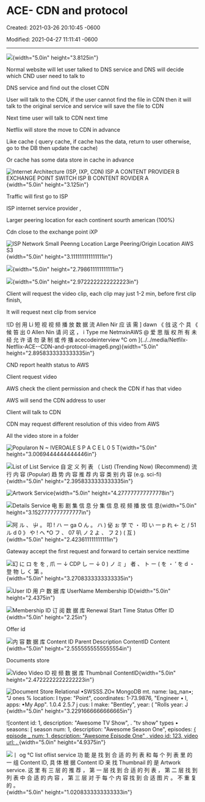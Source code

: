# ACE- CDN and protocol

Created: 2021-03-26 20:10:45 -0600

Modified: 2021-04-27 11:11:41 -0600

---

![](../../media/Netfilx-Netflix-ACE--CDN-and-protocol-image1.png){width="5.0in" height="3.8125in"}



Normal website will let user talked to DNS service and DNS will decide which CND user need to talk to

DNS service and find out the closet CDN

User will talk to the CDN, if the user cannot find the file in CDN then it will talk to the original service and service will save the file to CDN



Next time user will talk to CDN next time







Netflix will store the move to CDN in advance

Like cache ( query cache, if cache has the data, return to user otherwise, go to the DB then update the cache)

Or cache has some data store in cache in advance



![Internet Architecture (ISP, IXP, CDN) ISP A CONTENT PROVIDER B EXCHANGE POINT SWITCH ISP B CONTENT ROVIDER A ](../../media/Netfilx-Netflix-ACE--CDN-and-protocol-image2.png){width="5.0in" height="3.125in"}

Traffic will first go to ISP











ISP internet service provider ,

Larger peering location for each continent sourth american (100%)



Cdn close to the exchange point iXP



![ISP Network Small Peenng Location Large Peering/Origin Location AWS S3 ](../../media/Netfilx-Netflix-ACE--CDN-and-protocol-image3.png){width="5.0in" height="3.111111111111111in"}



![](../../media/Netfilx-Netflix-ACE--CDN-and-protocol-image4.png){width="5.0in" height="2.798611111111111in"}



![](../../media/Netfilx-Netflix-ACE--CDN-and-protocol-image5.png){width="5.0in" height="2.9722222222222223in"}

Client will request the video clip, each clip may just 1-2 min, before first clip finish,

It will request next clip from service

















![D 创 用 Li 短 视 视 频 播 放 数 据 流 Allen Nir 应 该 需 ] dawn 《 戗 这 个 具 《 候 笞 出 0 Allen Nin 请 问 这 ， i Type me NetmxinAWS @ 爱 思 版 权 所 有 未 经 允 许 请 勿 录 制 或 传 播 acecodeinterview ℃ om ](../../media/Netfilx-Netflix-ACE--CDN-and-protocol-image6.png){width="5.0in" height="2.8958333333333335in"}





CND report health status to AWS

Client request video

AWS check the client permission and check the CDN if has that video

AWS will send the CDN address to user

Client will talk to CDN

CDN may request different resolution of this video from AWS









All the video store in a folder

![Popularon N ~ IVEROALE S P A C E L 0 5 T ](../../media/Netfilx-Netflix-ACE--CDN-and-protocol-image7.png){width="5.0in" height="3.0069444444444446in"}



![List of List Service 自 定 义 列 表 （ List) (Trending Now) (Recommend) 流 行 内 容 (Popular) 趋 势 内 容 推 荐 内 容 类 别 内 容 (e.g. sci-fi) ](../../media/Netfilx-Netflix-ACE--CDN-and-protocol-image8.png){width="5.0in" height="2.3958333333333335in"}



![Artwork Service ](../../media/Netfilx-Netflix-ACE--CDN-and-protocol-image9.png){width="5.0in" height="4.277777777777778in"}



![Details Service 电 影 剧 集 信 息 分 集 信 息 视 频 播 放 信 息 ](../../media/Netfilx-Netflix-ACE--CDN-and-protocol-image10.png){width="5.0in" height="3.1527777777777777in"}



![阿 ル 、 屮 。 叩 ! ハ ー ga O ん 。 ハ ) 佖 ぉ 学 で ・ 叩 い 一 p れ ← と / 51 ル d 0 》 や ! へ *O フ 、 07 叭 ノ 2 よ 、 フ 2 ) ( 互 ) ](../../media/Netfilx-Netflix-ACE--CDN-and-protocol-image11.png){width="5.0in" height="2.423611111111111in"}

Gateway accept the first request and forward to certain service nexttime



![幻 に ロ を を , 爪 ー ↓ CDP し ー ↓ 0 ) ノ ミ 」 者 、 ト ー ( を ・ ′ を d ・ 登 物 し く 第 。 ](../../media/Netfilx-Netflix-ACE--CDN-and-protocol-image12.png){width="5.0in" height="3.2708333333333335in"}





![User ID 用 户 数 据 库 UserName Membership ID ](../../media/Netfilx-Netflix-ACE--CDN-and-protocol-image13.png){width="5.0in" height="2.4375in"}



![Membership ID 订 阅 数 据 库 Renewal Start Time Status Offer ID ](../../media/Netfilx-Netflix-ACE--CDN-and-protocol-image14.png){width="5.0in" height="2.25in"}

Offer id

![内 容 数 据 库 Content ID Parent Description ContentID Content ](../../media/Netfilx-Netflix-ACE--CDN-and-protocol-image15.png){width="5.0in" height="2.5555555555555554in"}

Documents store



![Video Video ID 视 频 数 据 库 Thumbnail ContentID ](../../media/Netfilx-Netflix-ACE--CDN-and-protocol-image16.png){width="5.0in" height="2.4722222222222223in"}



![Document Store Relational •SWSSS.ZO« MongoDB mt. name: laq_nan•; "J ones % location: I type: "Point", coordinates: 1-73.9876, "Engineer • l, apps: •My App". 1.0.4 2.5.7 j cus: I make: "Bentley", year: ( "Rolls year: J ](../../media/Netfilx-Netflix-ACE--CDN-and-protocol-image17.png){width="5.0in" height="3.2291666666666665in"}



![content id: 1, description: "Awesome TV Show", . "tv show" types • seasons: [ season num: 1, description: "Awesome Season One", episodes: [ { episode _ num: 1, description: "Awesome Episode One" , video id: 123, video url: . ](../../media/Netfilx-Netflix-ACE--CDN-and-protocol-image18.png){width="5.0in" height="4.9375in"}

![丨 og ℃ list oflist service 功 能 是 找 到 合 适 的 列 表 和 每 个 列 表 里 的 一 组 Content ID, 具 体 根 据 Content ID 来 找 Thumbnail 的 是 Artwork service. 这 里 有 三 层 的 推 荐 ， 第 一 层 找 到 合 适 的 列 表 ， 第 二 层 找 到 列 表 中 合 适 的 内 容 ， 第 三 层 对 于 每 个 内 容 找 到 合 适 图 片 。 不 重 复 的 。 ](../../media/Netfilx-Netflix-ACE--CDN-and-protocol-image19.png){width="5.0in" height="1.0208333333333333in"}



















